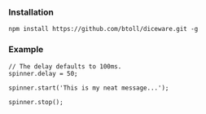 ### Installation

`npm install https://github.com/btoll/diceware.git -g`

### Example

    // The delay defaults to 100ms.
    spinner.delay = 50;

    spinner.start('This is my neat message...');

    spinner.stop();

